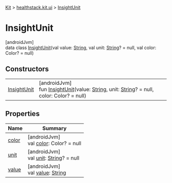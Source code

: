 
[Kit](../../../kit.html) > [healthstack.kit.ui](../index.html) > [InsightUnit](index.html)



# InsightUnit



[androidJvm]\
data class [InsightUnit](index.html)(val value: [String](https://kotlinlang.org/api/latest/jvm/stdlib/kotlin/-string/index.html), val unit: [String](https://kotlinlang.org/api/latest/jvm/stdlib/kotlin/-string/index.html)? = null, val color: Color? = null)



## Constructors


| | |
|---|---|
| [InsightUnit](-insight-unit.html) | [androidJvm]<br>fun [InsightUnit](-insight-unit.html)(value: [String](https://kotlinlang.org/api/latest/jvm/stdlib/kotlin/-string/index.html), unit: [String](https://kotlinlang.org/api/latest/jvm/stdlib/kotlin/-string/index.html)? = null, color: Color? = null) |


## Properties


| Name | Summary |
|---|---|
| [color](color.html) | [androidJvm]<br>val [color](color.html): Color? = null |
| [unit](unit.html) | [androidJvm]<br>val [unit](unit.html): [String](https://kotlinlang.org/api/latest/jvm/stdlib/kotlin/-string/index.html)? = null |
| [value](value.html) | [androidJvm]<br>val [value](value.html): [String](https://kotlinlang.org/api/latest/jvm/stdlib/kotlin/-string/index.html) |

